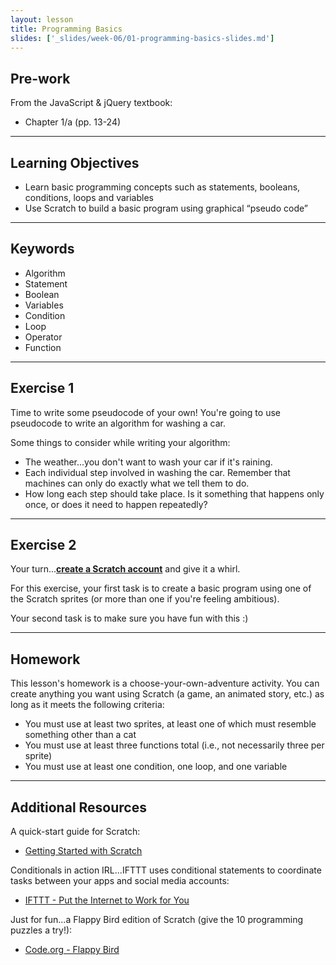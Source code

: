 ```yaml
---
layout: lesson
title: Programming Basics
slides: ['_slides/week-06/01-programming-basics-slides.md']
---
```


## Pre-work

From the JavaScript & jQuery textbook:

- Chapter 1/a (pp. 13-24)

---

## Learning Objectives

- Learn basic programming concepts such as statements, booleans, conditions, loops and variables
- Use Scratch to build a basic program using graphical “pseudo code”

---

## Keywords

- Algorithm
- Statement
- Boolean
- Variables
- Condition
- Loop
- Operator
- Function

---

## Exercise 1

Time to write some pseudocode of your own! You're going to use pseudocode to write an algorithm for washing a car.

Some things to consider while writing your algorithm:

- The weather...you don't want to wash your car if it's raining.
- Each individual step involved in washing the car. Remember that machines can only do exactly what we tell them to do.
- How long each step should take place. Is it something that happens only once, or does it need to happen repeatedly?

---

## Exercise 2

Your turn...**[create a Scratch account](https://scratch.mit.edu/)** and give it a whirl.

For this exercise, your first task is to create a basic program using one of the Scratch sprites (or more than one if you're feeling ambitious).

Your second task is to make sure you have fun with this :)

---

## Homework

This lesson's homework is a choose-your-own-adventure activity. You can create anything you want using Scratch (a game, an animated story, etc.) as long as it meets the following criteria:

- You must use at least two sprites, at least one of which must resemble something other than a cat
- You must use at least three functions total (i.e., not necessarily three per sprite)
- You must use at least one condition, one loop, and one variable

---

## Additional Resources

A quick-start guide for Scratch:

- [Getting Started with Scratch](https://cdn.scratch.mit.edu/scratchr2/static/__587558227bfd4f7643eb65ad48850d03__//pdfs/help/Getting-Started-Guide-Scratch2.pdf)

Conditionals in action IRL...IFTTT uses conditional statements to coordinate tasks between your apps and social media accounts:

- [IFTTT - Put the Internet to Work for You](https://ifttt.com/wtf)

Just for fun...a Flappy Bird edition of Scratch (give the 10 programming puzzles a try!):

- [Code.org - Flappy Bird](https://studio.code.org/flappy/1)
